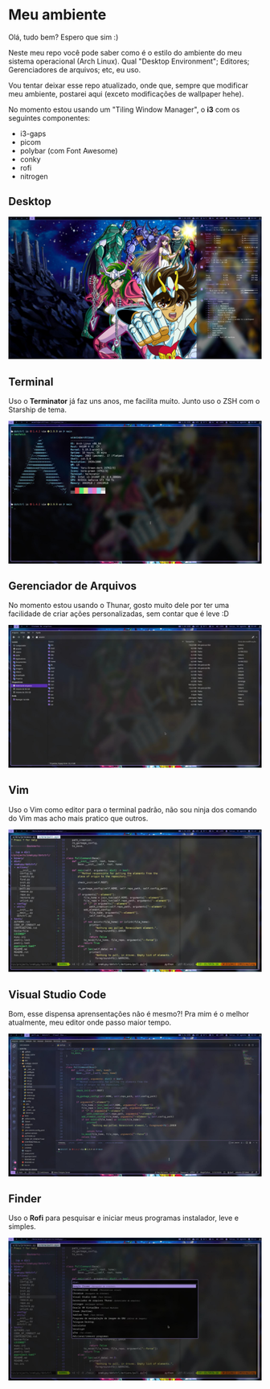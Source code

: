 # Meu ambiente

Olá, tudo bem? Espero que sim :)

Neste meu repo você pode saber como é o estilo do ambiente do meu sistema operacional (Arch Linux).
Qual "Desktop Environment"; Editores; Gerenciadores de arquivos; etc, eu uso.

Vou tentar deixar esse repo atualizado, onde que, sempre que modificar meu ambiente, postarei aqui (exceto modificações de wallpaper hehe).

No momento estou usando um "Tiling Window Manager", o **i3** com os seguintes componentes:

* i3-gaps
* picom
* polybar (com Font Awesome)
* conky
* rofi
* nitrogen


## Desktop

![](https://raw.githubusercontent.com/williamcanin/my_environment/main/screenshot/desktop.jpg)

## Terminal

Uso o **Terminator** já faz uns anos, me facilita muito. Junto uso o ZSH com o Starship de tema.

![](https://raw.githubusercontent.com/williamcanin/my_environment/main/screenshot/terminal.jpg)

## Gerenciador de Arquivos

No momento estou usando o Thunar, gosto muito dele por ter uma facilidade de criar ações personalizadas, sem contar que é leve :D

![](https://raw.githubusercontent.com/williamcanin/my_environment/main/screenshot/file_manager.jpg)

## Vim

Uso o Vim como editor para o terminal padrão, não sou ninja dos comando do Vim mas acho mais pratico que outros.

![](https://raw.githubusercontent.com/williamcanin/my_environment/main/screenshot/vim.jpg)

## Visual Studio Code

Bom, esse dispensa aprensentações não é mesmo?! Pra mim é o melhor atualmente, meu editor onde passo maior tempo.

![](https://raw.githubusercontent.com/williamcanin/my_environment/main/screenshot/vscode.jpg)

## Finder

Uso o **Rofi** para pesquisar e iniciar meus programas instalador, leve e simples.

![](https://raw.githubusercontent.com/williamcanin/my_environment/main/screenshot/finder.jpg)


